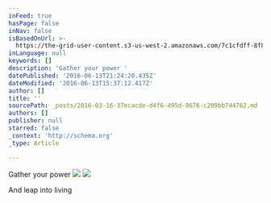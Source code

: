 ```yaml
---
inFeed: true
hasPage: false
inNav: false
isBasedOnUrl: >-
  https://the-grid-user-content.s3-us-west-2.amazonaws.com/7c1cfdff-8f8c-446a-9330-d0865859439b.png
inLanguage: null
keywords: []
description: 'Gather your power '
datePublished: '2016-06-13T21:24:20.435Z'
dateModified: '2016-06-13T15:37:12.417Z'
author: []
title: ''
sourcePath: _posts/2016-03-16-37ecacde-d4f6-495d-9676-c209bb744762.md
authors: []
publisher: null
starred: false
_context: 'http://schema.org'
_type: Article

---
```

Gather your power ![](https://the-grid-user-content.s3-us-west-2.amazonaws.com/7c1cfdff-8f8c-446a-9330-d0865859439b.png)
![](https://the-grid-user-content.s3-us-west-2.amazonaws.com/afc059ce-3b36-47cb-9800-a0a5e81a1e58.png)

And leap into living